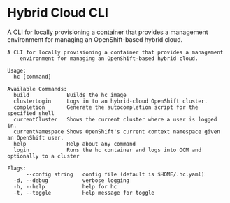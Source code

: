 # Hybrid Cloud CLI 
A CLI for locally provisioning a container that provides a management environment for managing an OpenShift-based hybrid cloud.


```$ hc --help
A CLI for locally provisioning a container that provides a management 
	environment for managing an OpenShift-based hybrid cloud.

Usage:
  hc [command]

Available Commands:
  build            Builds the hc image
  clusterLogin     Logs in to an hybrid-cloud OpenShift cluster.
  completion       Generate the autocompletion script for the specified shell
  currentCluster   Shows the current cluster where a user is logged in.
  currentNamespace Shows OpenShift's current context namespace given an OpenShift user.
  help             Help about any command
  login            Runs the hc container and logs into OCM and optionally to a cluster

Flags:
      --config string   config file (default is $HOME/.hc.yaml)
  -d, --debug           verbose logging
  -h, --help            help for hc
  -t, --toggle          Help message for toggle
```